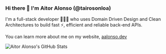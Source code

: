 ### Hi there 👋 I'm Aitor Alonso (@tairosonloa)

I'm a full-stack developer 👨🏻‍💻 who uses Domain Driven Design and Clean Architectures to build fast ⚡, efficient and reliable back-end APIs.

You can learn more about me on my website, [aalonso.dev](https://aalonso.dev)

![Aitor Alonso's GitHub Stats](https://github-readme-stats.vercel.app/api?username=tairosonloa)
